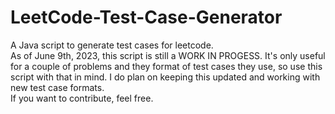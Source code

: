 # LeetCode-Test-Case-Generator
A Java script to generate test cases for leetcode.<br>
As of June 9th, 2023, this script is still a WORK IN PROGESS. It's only useful for a couple of problems and they format of test cases they use, so use this script with that in mind. I do plan on keeping this updated and working with new test case formats.<br>
If you want to contribute, feel free.
